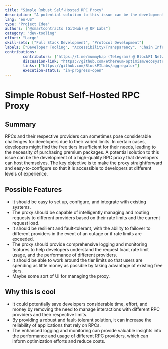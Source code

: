 ```yaml
---
title: "Simple Robust Self-Hosted RPC Proxy"
description: "A potential solution to this issue can be the development of a high-quality RPC proxy that developers can host themselves. The key objective is to make the proxy straightforward and easy-to-configure so that it is accessible to developers at different levels of experience."
lang: "en-US"
type: "Project Idea"
authors: ["@smartcontracts (GitHub) @ OP Labs"]
category: "dev-tooling"
effort: "Large"
skill-sets: ["Full Stack Development", "Protocol Development"]
labels: ["Developer Tooling", "Accessibility/Transparency", "Chain Infrastructure"]
contributions: 
        contributors: ["https://t.me/mummyhap (Telegram) @ BlockPI Network"]
        discussion-link: "https://github.com/ethereum-optimism/ecosystem-contributions/discussions/192"
        links: ["https://github.com/BlockPILabs/aggregator"]
        execution-status: "in-progress-open"
---
```


# Simple Robust Self-Hosted RPC Proxy

## Summary

RPCs and their respective providers can sometimes pose considerable challenges for developers due to their varied limits. In certain cases, developers might find the free tiers insufficient for their needs, leading to the necessity of purchasing premium packages. A potential solution to this issue can be the development of a high-quality RPC proxy that developers can host themselves. The key objective is to make the proxy straightforward and easy-to-configure so that it is accessible to developers at different levels of experience.

## Possible Features

- It should be easy to set up, configure, and integrate with existing systems.
- The proxy should be capable of intelligently managing and routing requests to different providers based on their rate limits and the current request load.
- It should be resilient and fault-tolerant, with the ability to failover to different providers in the event of an outage or if rate limits are exceeded.
- The proxy should provide comprehensive logging and monitoring features to help developers understand the request load, rate limit usage, and the performance of different providers.
- It should be able to work around the tier limits so that users are spending as little money as possible by taking advantage of existing free tiers.
- Maybe some sort of UI for managing the proxy.

## Why this is cool

- It could potentially save developers considerable time, effort, and money by removing the need to manage interactions with different RPC providers and their respective limits.
- By providing a robust and fault-tolerant solution, it can increase the reliability of applications that rely on RPCs.
- The enhanced logging and monitoring can provide valuable insights into the performance and usage of different RPC providers, which can inform optimization efforts and reduce costs.
